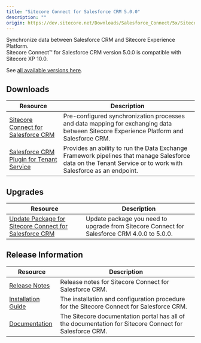 ```yaml
---
title: "Sitecore Connect for Salesforce CRM 5.0.0"
description: ""
origin: https://dev.sitecore.net/Downloads/Salesforce_Connect/5x/Sitecore_Connect_for_Salesforce_CRM_500
---
```


Synchronize data between Salesforce CRM and Sitecore Experience Platform.\
Sitecore Connect™ for Salesforce CRM version 5.0.0 is compatible with Sitecore XP 10.0.

See [all available versions here](/downloads/Salesforce_Connect).  

## Downloads

 | Resource | Description |
 | --- | --- |
 | [Sitecore Connect for Salesforce CRM](https://scdp.blob.core.windows.net/downloads/Salesforce%20Connect/5x/Sitecore%20Connect%20for%20Salesforce%20CRM%20500/Secure/Sitecore%20Connect%20for%20Salesforce%20CRM%205.0.0%20rev.%2001431.zip) | Pre-configured synchronization processes and data mapping for exchanging data between Sitecore Experience Platform and Salesforce CRM. |
 | [Salesforce CRM Plugin for Tenant Service](https://scdp.blob.core.windows.net/downloads/Salesforce%20Connect/5x/Sitecore%20Connect%20for%20Salesforce%20CRM%20500/Secure/Sitecore%20Connect%20for%20Salesforce%20CRM%20Plugin%20for%20Tenant%20Service%205.0.0%20rev.%2001431.scwdp.zip) | Provides an ability to run the Data Exchange Framework pipelines that manage Salesforce data on the Tenant Service or to work with Salesforce as an endpoint. |

## Upgrades

 | Resource | Description |
 | --- | --- |
 | [Update Package for Sitecore Connect for Salesforce CRM](https://scdp.blob.core.windows.net/downloads/Salesforce%20Connect/5x/Sitecore%20Connect%20for%20Salesforce%20CRM%20500/Secure/Sitecore%20Connect%20for%20Salesforce%20CRM%20(update%20package)%205.0.0%20rev.%2001431.update) | Update package you need to upgrade from Sitecore Connect for Salesforce CRM 4.0.0 to 5.0.0. |

## Release Information

 | Resource | Description |
 | --- | --- |
 | [Release Notes](/downloads/Salesforce_Connect/5x/Sitecore_Connect_for_Salesforce_CRM_500/Release_Notes) | Release notes for Sitecore Connect for Salesforce CRM. |
 | [Installation Guide](https://scdp.blob.core.windows.net/downloads/Salesforce%20Connect/5x/Sitecore%20Connect%20for%20Salesforce%20CRM%20500/Secure/Sitecore_Connect_for_Salesforce_CRM_5_0_Installation_Guide-en.pdf) | The installation and configuration procedure for the Sitecore Connect for Salesforce CRM. |
 | [Documentation](https://doc.sitecore.com/developers/salesforce-connect/50/sitecore-connect-for-salesforce-crm/en/sitecore-connect-for-salesforce-crm-configuration-guide.html) | The Sitecore documentation portal has all of the documentation for Sitecore Connect for Salesforce CRM. |